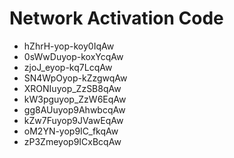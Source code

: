 # Network Activation Code
* hZhrH-yop-koy0IqAw
* 0sWwDuyop-koxYcqAw
* zjoJ_eyop-kq7LcqAw
* SN4WpOyop-kZzgwqAw
* XRONIuyop_ZzSB8qAw
* kW3pguyop_ZzW6EqAw
* gg8AUuyop9AhwbcqAw
* kZw7Fuyop9JVawEqAw
* oM2YN-yop9IC_fkqAw
* zP3Zmeyop9ICxBcqAw